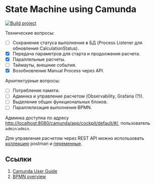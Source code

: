 # State Machine using Camunda

[![Build project](https://github.com/Romanow/camunda-state-machine/actions/workflows/build.yml/badge.svg)](https://github.com/Romanow/camunda-state-machine/actions/workflows/build.yml)

Технические вопросы:

* [ ] Сохранение статуса выполнения в БД (Process Listener для обновления CalculationStatus).
* [x] Передача параметров для старта и продолжения расчета.
* [x] Параллельные расчеты.
* [ ] Таймауты, внешние события.
* [x] Возобновление Manual Process через API.

Архитектурные вопросы:

* [ ] Потребление памяти.
* [ ] Админка и управление расчетом (Observability, Grafana (?)).
* [ ] Выделение общих функциональных блоков.
* [ ] Параллелизация выполнения BPMN.

Админка доступна по
адресу [http://localhost:8080/camunda/app/cockpit/default/#/](http://localhost:8080/camunda/app/cockpit/default/#/),
пользователь `admin`:`admin`.

Для управления расчетом через REST API можно использовать [коллекцию](postman/collection.json) postman
и [переменные](postman/environment.json).

## Ссылки

1. [Camunda User Guide](https://docs.camunda.org/manual/latest/user-guide/)
2. [BPMN overview](https://camunda.com/bpmn/reference/)